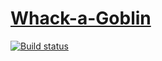 # [Whack-a-Goblin](https://workingprofile044.github.io/whack-a-goblin/)

[![Build status](https://ci.appveyor.com/api/projects/status/mcc5w0u1csd2qh9m?svg=true)](https://ci.appveyor.com/project/workingprofile044/whack-a-goblin)